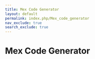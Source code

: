 ```yaml
---
title: Mex Code Generator
layout: default
permalink: index.php/Mex_code_generator
nav_exclude: true
search_exclude: true
---
```


# Mex Code Generator